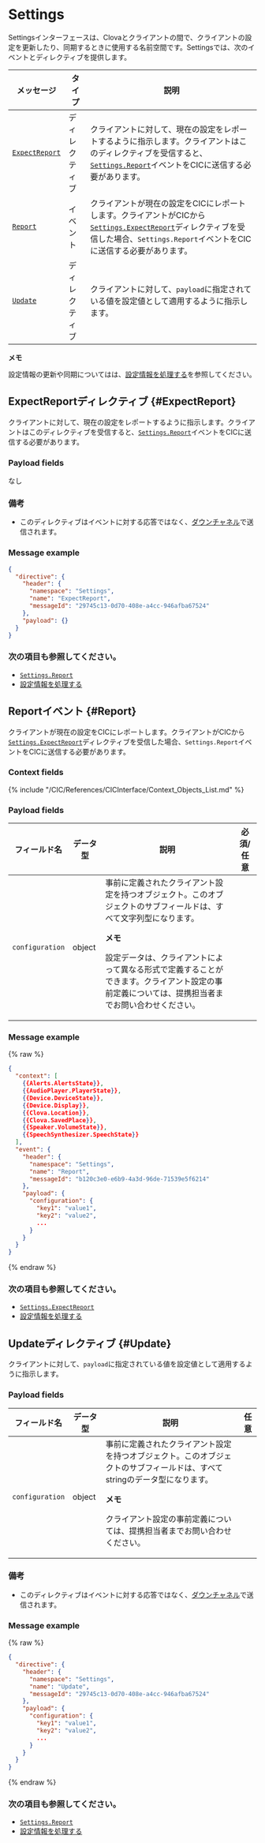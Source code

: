 # Settings

Settingsインターフェースは、Clovaとクライアントの間で、クライアントの設定を更新したり、同期するときに使用する名前空間です。Settingsでは、次のイベントとディレクティブを提供します。

| メッセージ         | タイプ  | 説明                                 |
|------------------|-----------|-------------------------------------------|
| [`ExpectReport`](#ExpectReport) | ディレクティブ | クライアントに対して、現在の設定をレポートするように指示します。クライアントはこのディレクティブを受信すると、[`Settings.Report`](#Report)イベントをCICに送信する必要があります。 |
| [`Report`](#Report)             | イベント     | クライアントが現在の設定をCICにレポートします。クライアントがCICから[`Settings.ExpectReport`](#ExpectReport)ディレクティブを受信した場合、`Settings.Report`イベントをCICに送信する必要があります。  |
| [`Update`](#Update)             | ディレクティブ | クライアントに対して、`payload`に指定されている値を設定値として適用するように指示します。  |

<div class="note">
  <p><strong>メモ</strong></p>
  <p>設定情報の更新や同期についてはは、<a href="/CIC/Guides/Implement_Client_Features.md#HandleSettings">設定情報を処理する</a>を参照してください。</p>
</div>

## ExpectReportディレクティブ {#ExpectReport}
クライアントに対して、現在の設定をレポートするように指示します。クライアントはこのディレクティブを受信すると、[`Settings.Report`](#Report)イベントをCICに送信する必要があります。

### Payload fields

なし

### 備考

* このディレクティブはイベントに対する応答ではなく、[ダウンチャネル](/CIC/Guides/Interact_with_CIC.md#CreateConnection)で送信されます。

### Message example

```json
{
  "directive": {
    "header": {
      "namespace": "Settings",
      "name": "ExpectReport",
      "messageId": "29745c13-0d70-408e-a4cc-946afba67524"
    },
    "payload": {}
  }
}
```

### 次の項目も参照してください。
* [`Settings.Report`](#Report)
* [設定情報を処理する](/CIC/Guides/Implement_Client_Features.md#HandleSettings)

## Reportイベント {#Report}
クライアントが現在の設定をCICにレポートします。クライアントがCICから[`Settings.ExpectReport`](#ExpectReport)ディレクティブを受信した場合、`Settings.Report`イベントをCICに送信する必要があります。

### Context fields

{% include "/CIC/References/CICInterface/Context_Objects_List.md" %}

### Payload fields

| フィールド名       | データ型    | 説明                     | 必須/任意 |
|---------------|---------|-----------------------------|:---------:|
| `configuration` | object | 事前に定義されたクライアント設定を持つオブジェクト。このオブジェクトのサブフィールドは、すべて文字列型になります。<div class="note"><p><strong>メモ</strong></p><p>設定データは、クライアントによって異なる形式で定義することができます。クライアント設定の事前定義については、提携担当者までお問い合わせください。</p></div> |    |

### Message example
{% raw %}
```json
{
  "context": [
    {{Alerts.AlertsState}},
    {{AudioPlayer.PlayerState}},
    {{Device.DeviceState}},
    {{Device.Display}},
    {{Clova.Location}},
    {{Clova.SavedPlace}},
    {{Speaker.VolumeState}},
    {{SpeechSynthesizer.SpeechState}}
  ],
  "event": {
    "header": {
      "namespace": "Settings",
      "name": "Report",
      "messageId": "b120c3e0-e6b9-4a3d-96de-71539e5f6214"
    },
    "payload": {
      "configuration": {
        "key1": "value1",
        "key2": "value2",
        ...
      }
    }
  }
}
```
{% endraw %}

### 次の項目も参照してください。
* [`Settings.ExpectReport`](#ExpectReport)
* [設定情報を処理する](/CIC/Guides/Implement_Client_Features.md#HandleSettings)

## Updateディレクティブ {#Update}
クライアントに対して、`payload`に指定されている値を設定値として適用するように指示します。

### Payload fields

| フィールド名       | データ型    | 説明                     | 任意 |
|---------------|---------|-----------------------------|:---------:|
| `configuration` | object | 事前に定義されたクライアント設定を持つオブジェクト。このオブジェクトのサブフィールドは、すべてstringのデータ型になります。<div class="note"><p><strong>メモ</strong></p><p>クライアント設定の事前定義については、提携担当者までお問い合わせください。</p></div> |    |

### 備考

* このディレクティブはイベントに対する応答ではなく、[ダウンチャネル](/CIC/Guides/Interact_with_CIC.md#CreateConnection)で送信されます。

### Message example

{% raw %}

```json
{
  "directive": {
    "header": {
      "namespace": "Settings",
      "name": "Update",
      "messageId": "29745c13-0d70-408e-a4cc-946afba67524"
    },
    "payload": {
      "configuration": {
        "key1": "value1",
        "key2": "value2",
        ...
      }
    }
  }
}
```

{% endraw %}

### 次の項目も参照してください。
* [`Settings.Report`](#Report)
* [設定情報を処理する](/CIC/Guides/Implement_Client_Features.md#HandleSettings)
